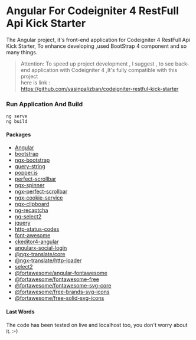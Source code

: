 # Angular For Codeigniter 4 RestFull Api Kick Starter

The Angular project, it's front-end application for Codeigniter 4 RestFull Api Kick Starter, To enhance developing ,used
BootStrap 4 component and so many things.

> Attention: To speed up project development , I suggest , to see back-end application with Codeigniter 4 ,It's  fully compatible with this project
> </br> here is link : </br>
> https://github.com/yasinpalizban/codeigniter-restful-kick-starter

### Run Application And Build

```
ng serve
ng build

```

#### Packages


- [Angular](https://angular.io/)
- [bootstrap](https://getbootstrap.com/)
- [ngx-bootstrap](https://valor-software.com/ngx-bootstrap/)
- [query-string](https://www.npmjs.com/package/query-string)
- [popper.js](https://www.npmjs.com/package/@popperjs/core)
- [perfect-scrollbar](https://www.npmjs.com/package/perfect-scrollbar)
- [ngx-spinner](https://www.npmjs.com/package/ngx-spinner)
- [ngx-perfect-scrollbar](https://www.npmjs.com/package/ngx-perfect-scrollbar)
- [ngx-cookie-service](https://www.npmjs.com/package/ngx-cookie-service)
- [ngx-clipboard](https://www.npmjs.com/package/ngx-clipboard)
- [ng-recaptcha](https://www.npmjs.com/package/ng-recaptcha)
- [ng-select2](https://www.npmjs.com/package/ng-select2)
- [jquery]()
- [http-status-codes](https://www.npmjs.com/package/http-status-codes)
- [font-awesome](https://www.npmjs.com/package/font-awesome)
- [ckeditor4-angular](https://www.npmjs.com/package/ckeditor4-angular)
- [angularx-social-login](https://www.npmjs.com/package/angularx-social-login)
- [@ngx-translate/core](https://www.npmjs.com/package/@ngx-translate/core)
- [@ngx-translate/http-loader](https://www.npmjs.com/package/@ngx-translate/http-loader)
- [select2](https://www.npmjs.com/package/select2)
- [@fortawesome/angular-fontawesome](https://www.npmjs.com/package/@fortawesome/angular-fontawesome)
- [@fortawesome/fontawesome-free](https://www.npmjs.com/package/@fortawesome/fontawesome-free)
- [@fortawesome/fontawesome-svg-core](https://www.npmjs.com/package/@fortawesome/fontawesome-svg-core)
- [@fortawesome/free-brands-svg-icons](https://www.npmjs.com/package/@fortawesome/free-brands-svg-icons)
- [@fortawesome/free-solid-svg-icons](https://www.npmjs.com/package/@fortawesome/free-solid-svg-icons)

#### Last Words

The code has been tested on live and localhost too, you don't worry about it. :-)
